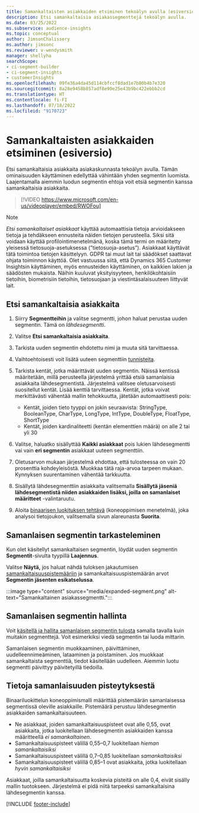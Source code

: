 ```yaml
---
title: Samankaltaisten asiakkaiden etsiminen tekoälyn avulla (esiversio) (sisältää videon)
description: Etsi samankaltaisia asiakassegmenttejä tekoälyn avulla.
ms.date: 03/25/2022
ms.subservice: audience-insights
ms.topic: conceptual
author: JimsonChalissery
ms.author: jimsonc
ms.reviewer: v-wendysmith
manager: shellyha
searchScope:
- ci-segment-builder
- ci-segment-insights
- customerInsights
ms.openlocfilehash: 09fe36a4da45d114cbfccf8dad1e7b80b4b7e320
ms.sourcegitcommit: 8a28e9458b857adf8e90e25e43b9bc422ebbb2cd
ms.translationtype: HT
ms.contentlocale: fi-FI
ms.lasthandoff: 07/18/2022
ms.locfileid: "9170723"
---
```

# <a name="find-similar-customers-with-ai-preview"></a>Samankaltaisten asiakkaiden etsiminen (esiversio)

Etsi samankaltaisia asiakkaita asiakaskunnasta tekoälyn avulla. Tämän ominaisuuden käyttäminen edellyttää vähintään yhden segmentin luomista. Laajentamalla aiemmin luodun segmentin ehtoja voit etsiä segmentin kanssa samankaltaisia asiakkaita.

> [!VIDEO https://www.microsoft.com/en-us/videoplayer/embed/RWOFou]

> [!NOTE]
> *Etsi samankaltaiset asiakkaat* käyttää automaattisia tietoja arvioidakseen tietoja ja tehdäkseen ennusteita näiden tietojen perusteella. Siksi sitä voidaan käyttää profilointimenetelmänä, koska tämä termi on määritetty yleisessä tietosuoja-asetuksessa (”tietosuoja-asetus”). Asiakkaat käyttävät tätä toimintoa tietojen käsittelyyn. GDPR tai muut lait tai säädökset saattavat ohjata toiminnon käyttöä. Olet vastuussa siitä, että Dynamics 365 Customer Insightsin käyttäminen, myös ennusteiden käyttäminen, on kaikkien lakien ja säädösten mukaista. Näihin kuuluvat yksityisyyteen, henkilökohtaisiin tietoihin, biometrisiin tietoihin, tietosuojaan ja viestintäsalaisuuteen liittyvät lait.

## <a name="find-similar-customers"></a>Etsi samankaltaisia asiakkaita

1. Siirry **Segmentteihin** ja valitse segmentti, johon haluat perustaa uuden segmentin. Tämä on *lähdesegmentti*.

1. Valitse **Etsi samankaltaisia asiakkaita**.

1. Tarkista uuden segmentin ehdotettu nimi ja muuta sitä tarvittaessa.

1. Vaihtoehtoisesti voit lisätä uuteen segmenttiin [tunnisteita](work-with-tags-columns.md#manage-tags).

1. Tarkista kentät, jotka määrittävät uuden segmentin. Näissä kentissä määritetään, millä perusteella järjestelmä yrittää etsiä samanlaisia asiakkaita lähdesegmentistä. Järjestelmä valitsee oletusarvoisesti suositellut kentät. Lisää kenttiä tarvittaessa.
  Kentät, jotka voivat merkittävästi vähentää mallin tehokkuutta, jätetään automaattisesti pois:
  
   - Kentät, joiden tieto tyyppi on jokin seuraavista: StringType, BooleanType, CharType, LongType, IntType, DoubleType, FloatType, ShortType
   - Kentät, joiden kardinaliteetti (kentän elementtien määrä) on alle 2 tai yli 30

1. Valitse, haluatko sisällyttää **Kaikki asiakkaat** pois lukien lähdesegmentti vai vain **eri segmentin** asiakkaat uuteen segmenttiin.

1. Oletusarvon mukaan järjestelmä ehdottaa, että tulosteessa on vain 20 prosenttia kohdeyleisöstä. Muokkaa tätä raja-arvoa tarpeen mukaan. Kynnyksen suurentaminen vähentää tarkkuutta.

1. Sisällytä lähdesegmenttiin asiakkaita valitsemalla **Sisällytä jäseniä lähdesegmentistä niiden asiakkaiden lisäksi, joilla on samanlaiset määritteet** -valintaruutu.

1. Aloita [binaarisen luokituksen tehtävä](#about-similarity-scores) (koneoppimisen menetelmä), joka analysoi tietojoukon, valitsemalla sivun alareunasta **Suorita**.

## <a name="view-the-similar-segment"></a>Samanlaisen segmentin tarkasteleminen

Kun olet käsitellyt samankaltaisen segmentin, löydät uuden segmentin **Segmentit**-sivulta tyypillä **Laajennus**.

Valitse **Näytä,** jos haluat nähdä tuloksen jakautumisen [samankaltaisuuspistemääriin](#about-similarity-scores) ja samankaltaisuuspistemäärän arvot **Segmentin jäsenten esikatselussa**.

:::image type="content" source="media/expanded-segment.png" alt-text="Samankaltainen asiakassegmentti.":::

## <a name="manage-a-similar-segment"></a>Samanlaisen segmentin hallinta

Voit [käsitellä ja hallita samanlaisen segmentin tulosta](segments.md#manage-existing-segments) samalla tavalla kuin muitakin segmenttejä. Voit esimerkiksi viedä segmentin tai luoda mittarin.

Samanlaisen segmentin muokkaaminen, päivittäminen, uudelleennimeäminen, lataaminen ja poistaminen. Jos muokkaat samankaltaista segmenttiä, tiedot käsitellään uudelleen. Aiemmin luotu segmentti päivittyy päivitetyillä tiedoilla.

## <a name="about-similarity-scores"></a>Tietoja samanlaisuuden pisteytyksestä

Binaariluokittelun koneoppimismalli määrittää pistemäärän samanlaisessa segmentissä oleville asiakkaille. Pistemäärä perustuu lähdesegmentin asiakkaiden samankaltaisuuteen.

- Ne asiakkaat, joiden samankaltaisuuspisteet ovat alle 0,55, ovat asiakkaita, jotka luokitellaan lähdesegmentin asiakkaiden kanssa määritteellä *ei samankaltainen*.
- Samankaltaisuuspisteet välillä 0,55–0,7 luokitellaan *hieman samankaltaisiksi*
- Samankaltaisuuspisteet välillä 0,7–0,85 luokitellaan *samankaltaisiksi*
- Samankaltaisuuspisteet välillä 0,85–1 ovat asiakkaita, jotka luokitellaan *hyvin samankaltaisiksi*

Asiakkaat, joilla samankaltaisuutta koskevia pisteitä on alle 0,4, eivät sisälly mallin tuotokseen. Järjestelmä ei pidä niitä tarpeeksi samankaltaisina lähdesegmentin kanssa.

[!INCLUDE [footer-include](includes/footer-banner.md)]
